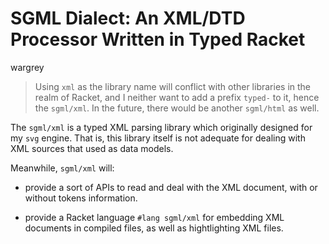 # SGML Dialect: An XML/DTD Processor Written in Typed Racket

wargrey

> Using `xml` as the library name will conflict with other libraries in
> the realm of Racket, and I neither want to add a prefix `typed-` to it,
> hence the `sgml/xml`. In the future, there would be another `sgml/html`
> as well.

The `sgml/xml` is a typed XML parsing library which originally designed
for my `svg` engine. That is, this library itself is not adequate for
dealing with XML sources that used as data models.

Meanwhile, `sgml/xml` will:

* provide a sort of APIs to read and deal with the XML document, with or
  without tokens information.

* provide a Racket language `#lang sgml/xml` for embedding XML documents
  in compiled files, as well as hightlighting XML files.


